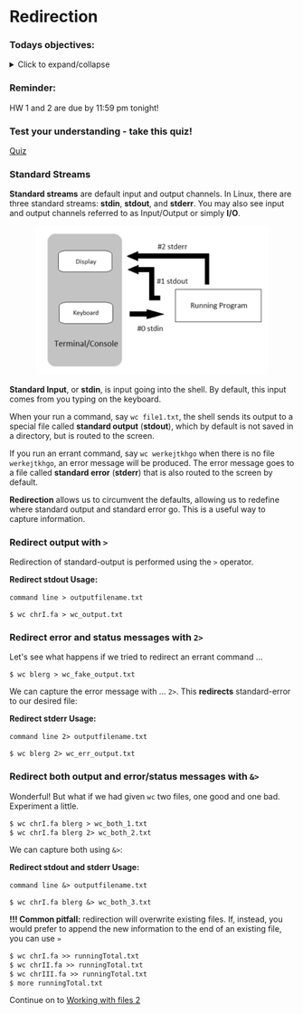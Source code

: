 # Redirection 

### Todays objectives: 

<details>
  <summary>Click to expand/collapse</summary>

- **Vocabulary**
  - Standard streams
  - Redirection
  - Standard input (stdin)
  - Standard output (stdout)
  - Standard error (stderr)
  - Concatenate
  - Regular expressions/regex
  - Delimiting character
  - Field
  - Pipe

- **Things you should know how to do after this class**
  - Understand what stdout, stderr, and stdin mean
  - Know how to redirect stdout, or stderr to an output file.
  - Know how to concatenate files together
  - Know how to search for simple strings in files
  - Know how to modify your search for simple strings using options
  - Know how to cut out delimited information from files
  - Know how to change the delimiter from a tab to another character (using cut)
  - Know how to use pipes to combine two commands into one

- **Commands covered**
  - `alias`
  - `ssh`
  - `rsync` or `wget` (or sftp, curl, or scp – whichever works best for you)
  - `md5sum` or `md5` or `md5sum-lite`
  - `gzip`
  - `gunzip`
  - `>`
  - `2>`
  - `&>`
  - `>>`
  - `cat`
  - `grep`
  - `cut`
  - `|`
  - `sort`
  - `uniq`
  - `tee`

</details>


### Reminder: 

HW 1 and 2 are due by 11:59 pm tonight!

### Test your understanding - take this quiz!

[Quiz](https://forms.gle/rmNNG3vXTzVgFc6X8)

### Standard Streams 

**Standard streams** are default input and output channels. In Linux, there are three standard streams: **stdin**, **stdout**, and **stderr**. You may also see input and output channels referred to as Input/Output or simply **I/O**.

<p align="center">
<img width="410" alt="stdin-stdout-stderr" src="https://github.com/jesshill/CSU-2025FA-DSCI-510-001_LINUX_as_a_computational_platform/blob/main/Images/stdin-stdout-stderr.png">
</p>

**Standard Input**, or **stdin**, is input going into the shell. By default, this input comes from you typing on the keyboard.

When your run a command, say `wc file1.txt`, the shell sends its output to a special file called **standard output** (**stdout**), which by default is not saved in a directory, but is routed to the screen.

If you run an errant command, say `wc werkejtkhgo` when there is no file `werkejtkhgo`, an error message will be produced. The error message goes to a file called **standard error** (**stderr**) that is also routed to the screen by default.

**Redirection** allows us to circumvent the defaults, allowing us to redefine where standard output and standard error go. This is a useful way to capture information.

### Redirect output with `>`

Redirection of standard-output is performed using the `>` operator.

**Redirect stdout Usage:**

`command line > outputfilename.txt`

```
$ wc chrI.fa > wc_output.txt
```

### Redirect error and status messages with `2>`

Let's see what happens if we tried to redirect an errant command …

```
$ wc blerg > wc_fake_output.txt
```

We can capture the error message with ... `2>`. This **redirects** standard-error to our desired file:

**Redirect stderr Usage:**

`command line 2> outputfilename.txt`

```
$ wc blerg 2> wc_err_output.txt
```

### Redirect both output and error/status messages with `&>`

Wonderful! But what if we had given `wc` two files, one good and one bad. Experiment a little.

```
$ wc chrI.fa blerg > wc_both_1.txt
$ wc chrI.fa blerg 2> wc_both_2.txt
```

We can capture both using `&>`:

**Redirect stdout and stderr Usage:**

`command line &> outputfilename.txt`

```
$ wc chrI.fa blerg &> wc_both_3.txt
```

**!!! Common pitfall:** redirection will overwrite existing files. If, instead, you would prefer to append the new information to the end of an existing file, you can use `»`

```
$ wc chrI.fa >> runningTotal.txt
$ wc chrII.fa >> runningTotal.txt
$ wc chrIII.fa >> runningTotal.txt
$ more runningTotal.txt
```

Continue on to [Working with files 2](2-6_Working_with_files2.md)
